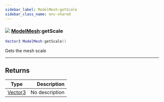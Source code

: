 ```yaml
---
sidebar_label: ModelMesh:getScale
sidebar_class_name: env-shared
---
```


### ![](/img/wiki/shared.png) [ModelMesh](../modelmesh/README.md):getScale

```lua
Vector3 ModelMesh:getScale()
```

Gets the mesh scale<br/>

-----------------
## Returns

| Type   | Description |
| ------ | ----------: |
| [Vector3](../vector3/README.md) | No description |

